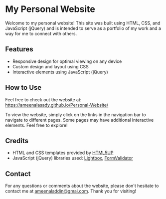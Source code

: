 # My Personal Website

Welcome to my personal website! This site was built using HTML, CSS, and JavaScript (jQuery) and is intended to serve as a portfolio of my work and a way for me to connect with others.

## Features

- Responsive design for optimal viewing on any device
- Custom design and layout using CSS
- Interactive elements using JavaScript (jQuery)

## How to Use

Feel free to check out the website at: https://ameenalasady.github.io/Personal-Website/

To view the website, simply click on the links in the navigation bar to navigate to different pages. Some pages may have additional interactive elements. Feel free to explore!

## Credits

- HTML and CSS templates provided by [HTML5UP](https://html5up.net/)
- JavaScript (jQuery) libraries used: [Lightbox](http://lokeshdhakar.com/projects/lightbox2/), [FormValidator](https://formvalidator.net/)

## Contact

For any questions or comments about the website, please don't hesitate to contact me at [ameenaladdin@gmai.com](mailto:ameenaladdin@gmai.com). Thank you for visiting!
